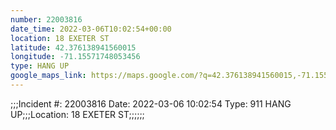 ```yaml
---
number: 22003816
date_time: 2022-03-06T10:02:54+00:00
location: 18 EXETER ST
latitude: 42.376138941560015
longitude: -71.15571748053456
type: HANG UP
google_maps_link: https://maps.google.com/?q=42.376138941560015,-71.15571748053456
---
```


;;;Incident #: 22003816  Date: 2022-03-06 10:02:54   Type: 911 HANG UP;;;Location: 18 EXETER ST;;;;;;
